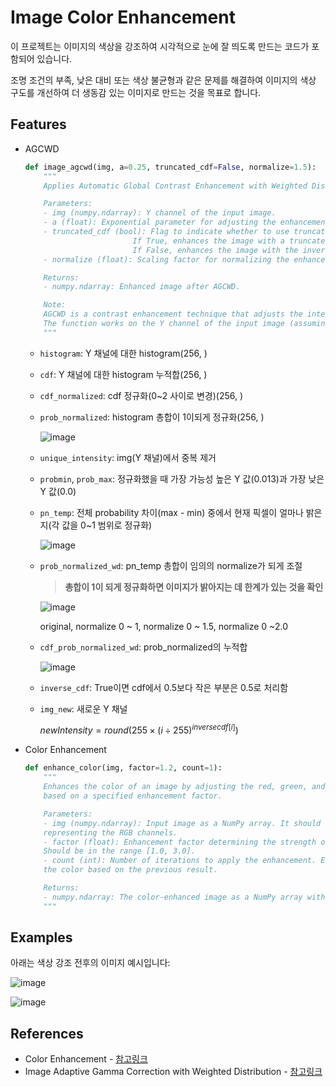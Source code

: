 # Image Color Enhancement

이 프로젝트는 이미지의 색상을 강조하여 시각적으로 눈에 잘 띄도록 만드는 코드가 포함되어 있습니다. 

조명 조건의 부족, 낮은 대비 또는 색상 불균형과 같은 문제를 해결하여 이미지의 색상 구도를 개선하여 더 생동감 있는 이미지로 만드는 것을 목표로 합니다.


## Features
- AGCWD
    ```python
    def image_agcwd(img, a=0.25, truncated_cdf=False, normalize=1.5):
        """
        Applies Automatic Global Contrast Enhancement with Weighted Distribution (AGCWD) to an input image.

        Parameters:
        - img (numpy.ndarray): Y channel of the input image.
        - a (float): Exponential parameter for adjusting the enhancement strength. Default is 0.25.
        - truncated_cdf (bool): Flag to indicate whether to use truncated cumulative distribution function.
                            If True, enhances the image with a truncated inverse cumulative distribution function.
                            If False, enhances the image with the inverse cumulative distribution function. Default is False.
        - normalize (float): Scaling factor for normalizing the enhanced image. Default is 1.5.

        Returns:
        - numpy.ndarray: Enhanced image after AGCWD.

        Note:
        AGCWD is a contrast enhancement technique that adjusts the intensity distribution of the image to improve visual quality.
        The function works on the Y channel of the input image (assuming YUV or similar color space).
        """
    ```
    - `histogram`: Y 채널에 대한 histogram(256, )
    - `cdf`: Y 채널에 대한 histogram 누적합(256, )
    - `cdf_normalized`: cdf 정규화(0~2 사이로 변경)(256, )
    - `prob_normalized`: histogram 총합이 1이되게 정규화(256, )

        ![image](https://github.com/sehyeon518/Favorfit-Color-Equalization/assets/84698896/5cb2bf5e-8910-4692-93b7-44ca9e59d5d7)

    - `unique_intensity`: img(Y 채널)에서 중복 제거
    - `probmin`, `prob_max`: 정규화했을 때 가장 가능성 높은 Y 값(0.013)과 가장 낮은 Y 값(0.0)
    - `pn_temp`: 전체 probability 차이(max - min) 중에서 현재 픽셀이 얼마나 밝은지(각 값을 0~1 범위로 정규화)
        
        ![image](https://github.com/sehyeon518/Favorfit-Color-Equalization/assets/84698896/3ea98e79-9ad6-4362-ae26-23d0e1500489)
        
    - `prob_normalized_wd`: pn_temp 총합이 임의의 normalize가 되게 조절

        > **총합이 1이 되게 정규화하면 이미지가 밝아지는 데 한계가 있는 것을 확인**

        ![image](https://github.com/sehyeon518/Favorfit-Color-Equalization/assets/84698896/4b2cd745-2fa8-4500-b906-2d5a7d1470b5)
        
        original, normalize 0 ~ 1, normalize 0 ~ 1.5, normalize 0 ~2.0
        
    - `cdf_prob_normalized_wd`: prob_normalized의 누적합
        
        ![image](https://github.com/sehyeon518/Favorfit-Color-Equalization/assets/84698896/9d97a285-2d8d-4436-afec-7ec3283494fc)
        
    - `inverse_cdf`: True이면 cdf에서 0.5보다 작은 부분은 0.5로 처리함
    - `img_new`: 새로운 Y 채널
        
        
        $newIntensity=round(255×(i ÷ 255) ^ {inversecdf[i]})$

- Color Enhancement
    ```python
    def enhance_color(img, factor=1.2, count=1):
        """
        Enhances the color of an image by adjusting the red, green, and blue values
        based on a specified enhancement factor.

        Parameters:
        - img (numpy.ndarray): Input image as a NumPy array. It should have shape (height, width, 3) 
        representing the RGB channels.
        - factor (float): Enhancement factor determining the strength of color enhancement. 
        Should be in the range [1.0, 3.0].
        - count (int): Number of iterations to apply the enhancement. Each iteration further enhances 
        the color based on the previous result.

        Returns:
        - numpy.ndarray: The color-enhanced image as a NumPy array with values in the range [0, 255].
        """
    ```
## Examples

아래는 색상 강조 전후의 이미지 예시입니다:

![image](https://github.com/sehyeon518/Favorfit-Color-Equalization/assets/84698896/11fb584a-41ea-4946-9c06-3d06a74e47e3)

![image](https://github.com/sehyeon518/Favorfit-Color-Equalization/assets/84698896/937466c6-574c-41e3-9407-6919ab067351)

## References
- Color Enhancement - [참고링크](https://irsa.ipac.caltech.edu/applications/FinderChart/docs/color_enhance.html)
- Image Adaptive Gamma Correction with Weighted Distribution - [참고링크](https://github.com/leowang7/iagcwd)